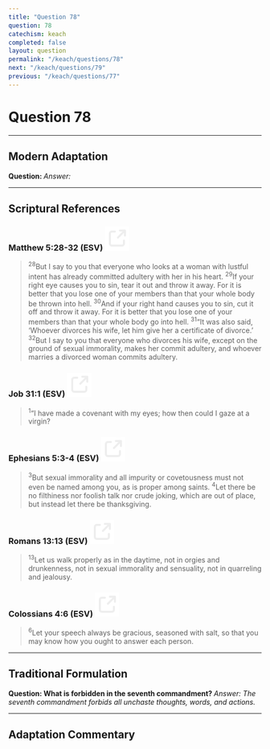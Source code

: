 ```yaml
---
title: "Question 78"
question: 78
catechism: keach
completed: false
layout: question
permalink: "/keach/questions/78"
next: "/keach/questions/79"
previous: "/keach/questions/77"
---
```

# Question 78
---
## Modern Adaptation
<strong>
    Question:
</strong>

<em>
    Answer:
</em>

---
## Scriptural References
### Matthew 5:28-32 (ESV) <a href="https://biblegateway.com/passage/?search=Matthew+5%3A28-32&version=ESV"><img src="/assets/svg/link.svg"/></a>
> <sup>28</sup>But I say to you that everyone who looks at a woman with lustful intent has already committed adultery with her in his heart.
> <sup>29</sup>If your right eye causes you to sin, tear it out and throw it away. For it is better that you lose one of your members than that your whole body be thrown into hell.
> <sup>30</sup>And if your right hand causes you to sin, cut it off and throw it away. For it is better that you lose one of your members than that your whole body go into hell.
> <sup>31</sup>“It was also said, ‘Whoever divorces his wife, let him give her a certificate of divorce.’
> <sup>32</sup>But I say to you that everyone who divorces his wife, except on the ground of sexual immorality, makes her commit adultery, and whoever marries a divorced woman commits adultery.

### Job 31:1 (ESV) <a href="https://biblegateway.com/passage/?search=Job+31%3A1&version=ESV"><img src="/assets/svg/link.svg"/></a>
> <sup>1</sup>“I have made a covenant with my eyes; how then could I gaze at a virgin?

### Ephesians 5:3-4 (ESV) <a href="https://biblegateway.com/passage/?search=Ephesians+5%3A3-4&version=ESV"><img src="/assets/svg/link.svg"/></a>
> <sup>3</sup>But sexual immorality and all impurity or covetousness must not even be named among you, as is proper among saints.
> <sup>4</sup>Let there be no filthiness nor foolish talk nor crude joking, which are out of place, but instead let there be thanksgiving.

### Romans 13:13 (ESV) <a href="https://biblegateway.com/passage/?search=Romans+13%3A13&version=ESV"><img src="/assets/svg/link.svg"/></a>
> <sup>13</sup>Let us walk properly as in the daytime, not in orgies and drunkenness, not in sexual immorality and sensuality, not in quarreling and jealousy.

### Colossians 4:6 (ESV) <a href="https://biblegateway.com/passage/?search=Colossians+4%3A6&version=ESV"><img src="/assets/svg/link.svg"/></a>
> <sup>6</sup>Let your speech always be gracious, seasoned with salt, so that you may know how you ought to answer each person.

---
## Traditional Formulation
<strong>
    Question: What is forbidden in the seventh commandment?
</strong>

<em>
    Answer: The seventh commandment forbids all unchaste thoughts, words, and actions.
</em>

---
## Adaptation Commentary
